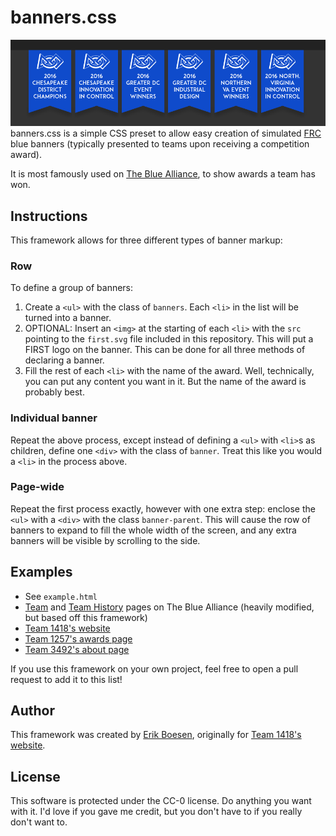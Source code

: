 # banners.css
![Screenshot](screenshot.png)
banners.css is a simple CSS preset to allow easy creation of simulated [FRC](http://firstinspires.org/robotics/frc) blue banners (typically presented to teams upon receiving a competition award).

It is most famously used on [The Blue Alliance](https://thebluealliance.com), to show awards a team has won.

## Instructions
This framework allows for three different types of banner markup:

### Row
To define a group of banners:  
1. Create a `<ul>` with the class of `banners`. Each `<li>` in the list will be turned into a banner.  
2. OPTIONAL: Insert an `<img>` at the starting of each `<li>` with the `src` pointing to the `first.svg` file  included in this repository. This will put a FIRST logo on the banner. This can be done for all three methods of declaring a banner.  
3. Fill the rest of each `<li>` with the name of the award. Well, technically, you can put any content you want in it. But the name of the award is probably best.

### Individual banner
Repeat the above process, except instead of defining a `<ul>` with `<li>`s as children, define one `<div>` with the class of `banner`. Treat this like you would a `<li>` in the process above.

### Page-wide
Repeat the first process exactly, however with one extra step: enclose the `<ul>` with a `<div>` with the class `banner-parent`. This will cause the row of banners to expand to fill the whole width of the screen, and any extra banners will be visible by scrolling to the side.

## Examples
* See `example.html`
* [Team](http://www.thebluealliance.com/team/254/2014) and [Team History](http://www.thebluealliance.com/team/254/history) pages on The Blue Alliance (heavily modified, but based off this framework)
* [Team 1418's website](http://1418.team)
* [Team 1257's awards page](http://team1257.org/#awards)
* [Team 3492's about page](http://parts3492.org/about/)

If you use this framework on your own project, feel free to open a pull request to add it to this list!

## Author
This framework was created by [Erik Boesen](https://github.com/ErikBoesen), originally for [Team 1418's website](http://1418.team).

## License
This software is protected under the CC-0 license. Do anything you want with it. I'd love if you gave me credit, but you don't have to if you really don't want to.
